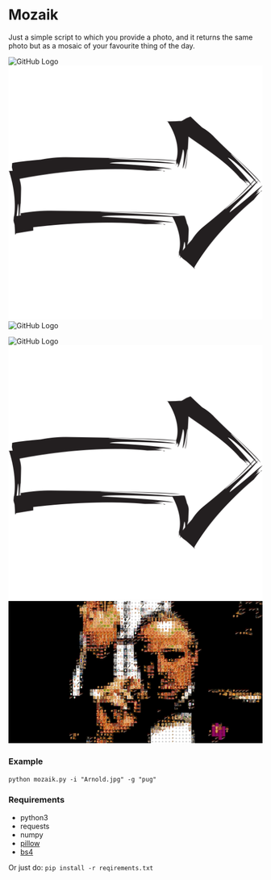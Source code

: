 # Mozaik

Just a simple script to which you provide a photo, and it returns the same photo but as a mosaic of your favourite thing of the day.


![GitHub Logo](/example_images/Arnold.jpg) ![GitHub Logo](/example_images/right_arrow.svg) ![GitHub Logo](/example_images/Arnold_mozaikd.jpg) 



![GitHub Logo](/example_images/Godfather.jpg) ![GitHub Logo](/example_images/right_arrow.svg) ![GitHub Logo](/example_images/Godfather_mozaikd.jpg) 


### Example
`python mozaik.py -i "Arnold.jpg" -g "pug"`


### Requirements
- python3
- requests
- numpy
- [pillow](https://pillow.readthedocs.io/en/latest/)
- [bs4](https://www.crummy.com/software/BeautifulSoup/bs4/doc/)

Or just do:
`pip install -r reqirements.txt`